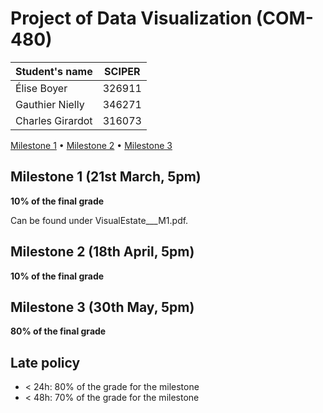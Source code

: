 # Project of Data Visualization (COM-480)

| Student's name | SCIPER |
| -------------- | ------ |
|Élise Boyer | 326911 |
|Gauthier Nielly|346271|
|Charles Girardot|316073|

[Milestone 1](#milestone-1) • [Milestone 2](#milestone-2) • [Milestone 3](#milestone-3)

## Milestone 1 (21st March, 5pm)

**10% of the final grade**

Can be found under VisualEstate___M1.pdf.

## Milestone 2 (18th April, 5pm)

**10% of the final grade**


## Milestone 3 (30th May, 5pm)

**80% of the final grade**


## Late policy

- < 24h: 80% of the grade for the milestone
- < 48h: 70% of the grade for the milestone

